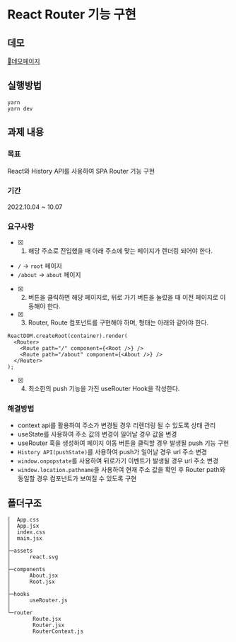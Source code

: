 # React Router 기능 구현

## 데모

[🚀데모페이지](https://glittering-madeleine-0389e3.netlify.app/)

## 실행방법

```
yarn
yarn dev
```

## 과제 내용

### 목표

React와 History API를 사용하여 SPA Router 기능 구현

### 기간

2022.10.04 ~ 10.07

### 요구사항

- [x] 1. 해당 주소로 진입했을 때 아래 주소에 맞는 페이지가 렌더링 되어야 한다.

- `/` → `root` 페이지
- `/about` → `about` 페이지

- [x] 2. 버튼을 클릭하면 해당 페이지로, 뒤로 가기 버튼을 눌렀을 때 이전 페이지로 이동해야 한다.

- [x] 3. Router, Route 컴포넌트를 구현해야 하며, 형태는 아래와 같아야 한다.

```
ReactDOM.createRoot(container).render(
  <Router>
    <Route path="/" component={<Root />} />
    <Route path="/about" component={<About />} />
  </Router>
);
```

- [x] 4. 최소한의 push 기능을 가진 useRouter Hook을 작성한다.

### 해결방법

- context api를 활용하여 주소가 변경될 경우 리렌더링 될 수 있도록 상태 관리
- useState를 사용하여 주소 값의 변경이 일어날 경우 값을 변경
- useRouter 훅을 생성하여 페이지 이동 버튼을 클릭할 경우 발생될 push 기능 구현
- `History API(pushState)`를 사용하여 push가 일어날 경우 url 주소 변경
- `window.onpopstate`를 사용하여 뒤로가기 이벤트가 발생될 경우 url 주소 변경
- `window.location.pathname`을 사용하여 현재 주소 값을 확인 후 Router path와 동일할 경우 컴포넌트가 보여질 수 있도록 구현

## 폴더구조

```
│  App.css
│  App.jsx
│  index.css
│  main.jsx
│
├─assets
│      react.svg
│
├─components
│      About.jsx
│      Root.jsx
│
├─hooks
│      useRouter.js
│
└─router
        Route.jsx
        Router.jsx
        RouterContext.js
```
